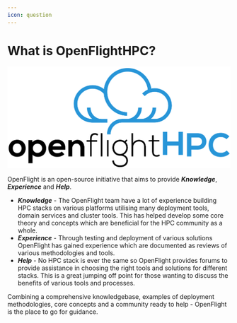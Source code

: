 ```yaml
---
icon: question
---
```

# What is OpenFlightHPC?

![](static/openflighthpc.png)

OpenFlight is an open-source initiative that aims to provide ***Knowledge***, ***Experience*** and ***Help***.
- ***Knowledge*** - The OpenFlight team have a lot of experience building HPC stacks on various platforms utilising many deployment tools, domain services and cluster tools. This has helped develop some core theory and concepts which are beneficial for the HPC community as a whole.
- ***Experience*** - Through testing and deployment of various solutions OpenFlight has gained experience which are documented as reviews of various methodologies and tools. 
- ***Help*** - No HPC stack is ever the same so OpenFlight provides forums to provide assistance in choosing the right tools and solutions for different stacks. This is a great jumping off point for those wanting to discuss the benefits of various tools and processes.

Combining a comprehensive knowledgebase, examples of deployment methodologies, core concepts and a community ready to help - OpenFlight is the place to go for guidance. 
